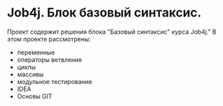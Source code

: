 # Job4j. Блок базовый синтаксис.
Проект содержит решения блока "Базовый синтаксис" курса Job4j." 
В этом проекте рассмотрены: 
- переменные
- операторы ветвления
- циклы
- массивы
- модульное тестирование
- IDEA
- Основы GIT   